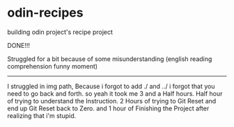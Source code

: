 # odin-recipes

<!-- I'm not good at english but i'm trying to understand everything but sometimes the message or instruction are confusing -->

building odin project's recipe project

DONE!!!

Struggled for a bit because of some misunderstanding (english reading comprehension funny moment)

---

I struggled in img path, Because i forgot to add ./ and ../ i forgot that you need to go back and forth.
so yeah it took me 3 and a Half hours.
Half hour of trying to understand the Instruction.
2 Hours of trying to Git Reset and end up Git Reset back to Zero.
and 1 hour of Finishing the Project after realizing that i'm stupid.
